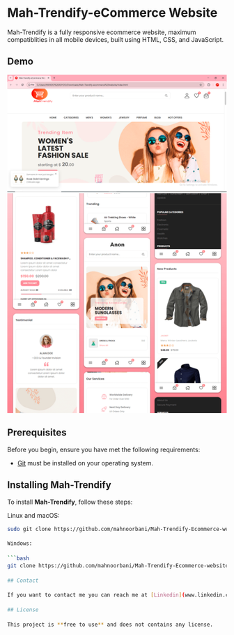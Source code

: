 # Mah-Trendify-eCommerce Website



Mah-Trendify is a fully responsive ecommerce website, maximum compatiblities in all mobile devices, built using HTML, CSS, and JavaScript.

## Demo

![Mah-Trendify Desktop Demo](./website-demo-image/desktop1.png "Desktop Demo")
![Mah-Trendify Mobile Demo](./website-demo-image/mobile.png "Mobile Demo")

## Prerequisites

Before you begin, ensure you have met the following requirements:

* [Git](https://git-scm.com/downloads "Download Git") must be installed on your operating system.

## Installing Mah-Trendify

To install **Mah-Trendify**, follow these steps:

Linux and macOS:

```bash
sudo git clone https://github.com/mahnoorbani/Mah-Trendify-Ecommerce-website.git

Windows:

```bash
git clone https://github.com/mahnoorbani/Mah-Trendify-Ecommerce-website.git

## Contact

If you want to contact me you can reach me at [Linkedin](www.linkedin.com/in/mah-noor-5912762a2).

## License

This project is **free to use** and does not contains any license.
